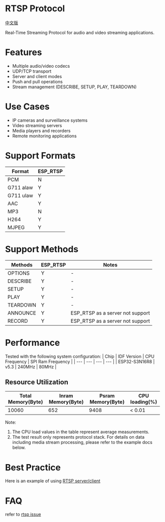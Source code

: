 # RTSP Protocol
[中文版](../zh_CN/RTSP_README_CN.md)

Real-Time Streaming Protocol for audio and video streaming applications.

# Features

- Multiple audio/video codecs
- UDP/TCP transport
- Server and client modes
- Push and pull operations
- Stream management (DESCRIBE, SETUP, PLAY, TEARDOWN)

# Use Cases

- IP cameras and surveillance systems
- Video streaming servers
- Media players and recorders
- Remote monitoring applications

# Support Formats

|   Format  |  ESP_RTSP |
|    ---    |    ---    |
|    PCM    |     N     |
| G711 alaw |     Y     |
| G711 ulaw |     Y     |
|    AAC    |     Y     |
|    MP3    |     N     |
|    H264   |     Y     |
|   MJPEG   |     Y     |

# Support Methods

|  Methods  |  ESP_RTSP |              Notes             |
|    ---    |    ---    |               ---              |
|  OPTIONS  |     Y     |                -               |
|  DESCRIBE |     Y     |                -               |
|   SETUP   |     Y     |                -               |
|   PLAY    |     Y     |                -               |
|  TEARDOWN |     Y     |                -               |
|  ANNOUNCE |     Y     |ESP_RTSP as a server not support|
|   RECORD  |     Y     |ESP_RTSP as a server not support|

# Performance

Tested with the following system configuration:
|      Chip      | IDF Version  | CPU Frequency | SPI Ram Frequency |
|       ---      |      ---     |      ---      |        ---        |
|  ESP32-S3N16R8 |      v5.3    |     240MHz    |       80MHz       |

## Resource Utilization

| Total Memory(Byte)| Inram Memory(Byte) | Psram Memory(Byte) | CPU loading(%) |
|        ---        |         ---        |         ---        |       ---      |
|       10060       |         652        |         9408       |     < 0.01     |

Note:
1) The CPU load values in the table represent average measurements.
2) The test result only represents protocol stack. For details on data including media stream processing, please refer to the example docs below.

# Best Practice

Here is an example of using [RTSP server/client](https://github.com/espressif/esp-adf/tree/master/examples/protocols/esp-rtsp)

# FAQ

refer to [rtsp issue](https://github.com/espressif/esp-adf/issues?q=is%3Aissue%20rtsp)
